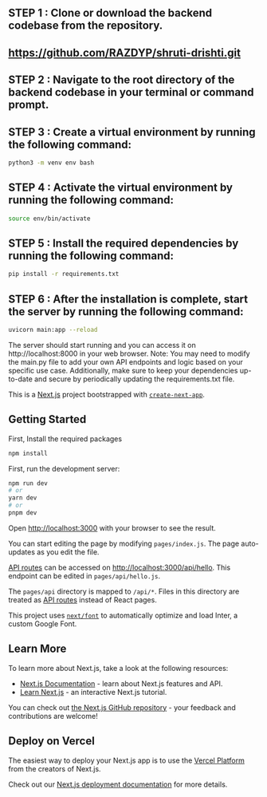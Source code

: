 ## STEP 1 : Clone or download the backend codebase from the repository. 
## https://github.com/RAZDYP/shruti-drishti.git
## STEP 2 : Navigate to the root directory of the backend codebase in your terminal or command prompt.
## STEP 3 : Create a virtual environment by running the following command:
```bash
python3 -m venv env bash
```
 

## STEP 4 : Activate the virtual environment by running the following command:
```bash
source env/bin/activate
```
## STEP 5 : Install the required dependencies by running the following command:
```bash
pip install -r requirements.txt
```
## STEP 6 : After the installation is complete, start the server by running the following command:
```bash
uvicorn main:app --reload
```
The server should start running and you can access it on http://localhost:8000 in your web browser.
Note: You may need to modify the main.py file to add your own API endpoints and logic based on your specific use case. Additionally, make sure to keep your dependencies up-to-date and secure by periodically updating the requirements.txt file.






This is a [Next.js](https://nextjs.org/) project bootstrapped with [`create-next-app`](https://github.com/vercel/next.js/tree/canary/packages/create-next-app).

## Getting Started

First, Install the required packages
```bash
npm install
```

First, run the development server:

```bash
npm run dev
# or
yarn dev
# or
pnpm dev
```

Open [http://localhost:3000](http://localhost:3000) with your browser to see the result.

You can start editing the page by modifying `pages/index.js`. The page auto-updates as you edit the file.

[API routes](https://nextjs.org/docs/api-routes/introduction) can be accessed on [http://localhost:3000/api/hello](http://localhost:3000/api/hello). This endpoint can be edited in `pages/api/hello.js`.

The `pages/api` directory is mapped to `/api/*`. Files in this directory are treated as [API routes](https://nextjs.org/docs/api-routes/introduction) instead of React pages.

This project uses [`next/font`](https://nextjs.org/docs/basic-features/font-optimization) to automatically optimize and load Inter, a custom Google Font.

## Learn More

To learn more about Next.js, take a look at the following resources:

- [Next.js Documentation](https://nextjs.org/docs) - learn about Next.js features and API.
- [Learn Next.js](https://nextjs.org/learn) - an interactive Next.js tutorial.

You can check out [the Next.js GitHub repository](https://github.com/vercel/next.js/) - your feedback and contributions are welcome!

## Deploy on Vercel

The easiest way to deploy your Next.js app is to use the [Vercel Platform](https://vercel.com/new?utm_medium=default-template&filter=next.js&utm_source=create-next-app&utm_campaign=create-next-app-readme) from the creators of Next.js.

Check out our [Next.js deployment documentation](https://nextjs.org/docs/deployment) for more details.
